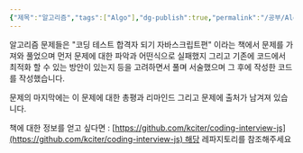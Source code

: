 ```yaml
---
{"제목":"알고리즘","tags":["Algo"],"dg-publish":true,"permalink":"/공부/Algo/알고리즘/","dgPassFrontmatter":true,"created":"2025-05-07T19:10:46.088+09:00","updated":"2025-05-07T20:03:28.239+09:00"}
---
```


알고리즘 문제들은 "코딩 테스트 합격자 되기 자바스크립트편" 이라는 책에서 문제를 가져와 풀었으며 먼저 문제에 대한 파악과 어떤식으로 실패했지 그리고 기존에 코드에서 최적화 할 수 있는 방안이 있는지 등을 고려하면서 풀며 서술했으며 그 후에 작성한 코드를 작성했습니다.

문제의 마지막에는 이 문제에 대한 총평과 리마인드 그리고 문제에 출처가 남겨져 있습니다.

책에 대한 정보를 얻고 싶다면 : [https://github.com/kciter/coding-interview-js](https://github.com/kciter/coding-interview-js) 해당 레파지토리를 참조해주세요
